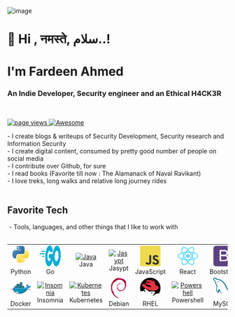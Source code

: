 ![image](https://github.com/fardeen-ahmed/fardeen-ahmed/assets/47289822/98918569-500a-4f65-8f98-a31f14364b2f)<h1 align="left" id="macropower-title">:wave: Hi , नमस्ते, سلام..! </h1>
<h1 align="left" id="macropower-title">I'm Fardeen Ahmed</h1>
<h3 align="left">An Indie Developer, Security engineer and an Ethical H4CK3R</h3>
 <p align="left">
<a href="https://github.com/fardeen-ahmed">
<img src="https://komarev.com/ghpvc/?username=macropower" alt="page views" />
</a>
</a>
<a href="#">
<img alt="Awesome" src="https://awesome.re/mentioned-badge.svg">
</a>
</p>
- I create blogs & writeups of Security Development, Security research and Information Security <br>
- I create digital content, consumed by pretty good number of people on social media <br>
- I contribute over Github, for sure <br>
- I read books (Favorite till now : The Alamanack of Naval Ravikant)<br>
- I love treks, long walks and relative long journey rides<br>
 <h2 align="left" id="macropower-tech">Favorite Tech</h2>
 - Tools, languages, and other things that I like to work with <br>
 <table>
<tr>
<td align="center" width="96">
<a href="#macropower-tech">
<img src="./img/python-original.svg" width="48" height="48" alt="Python" />
</a>
<br>Python
</td>
<td align="center" width="96">
<a href="#macropower-tech">
<img src="./img/go-flat.svg" width="48" height="48" alt="Golang" />
</a>
<br>Go
</td>
<td align="center" width="96">
<a href="#macropower-tech">
<img src="https://cdn.jsdelivr.net/gh/devicons/devicon@latest/icons/java/java-original-wordmark.svg" width="48" height="48" alt="Java" />
</a>
<br>Java
</td>
<td align="center" width="96">
<a href="#macropower-tech">
<img src="https://i.stack.imgur.com/oEt2m.png" width="48" height="48" alt="Jasypt">  
</a>
<br>Jasypt
</td>
<td align="center" width="96">
<a href="#macropower-tech">
<img src="./img/javascript-original.svg" width="48" height="48" alt="JavaScript" />
</a>
<br>JavaScript
</td>
<td align="center" width="96">
<a href="#macropower-tech" >
<img src="./img/react-original.svg" width="48" height="48" alt="React" />
</a>
<br>React
</td>
<td align="center" width="96">
<a href="#macropower-tech">
<img src="./img/bootstrap-plain.svg" width="48" height="48" alt="Bootstrap" />
</a>
<br>Bootstrap
</td>
<td align="center" width="96">
<a href="#macropower-tech">
<img src="./img/sass-original.svg" width="48" height="48" alt="Sass" />
</a>
<br>Sass</td>
</tr>
<tr>
<td align="center" width="96"> 
<a href="#macropower-tech" >
<img src="./img/docker-original.svg" width="48" height="48" alt="Docker" />
</a>
<br>Docker
</td>
<td align="center" width="96">
<a href="#macropower-tech">
<img src="https://cdn.jsdelivr.net/gh/devicons/devicon@latest/icons/insomnia/insomnia-original.svg" width="48" height="48" alt="Insomnia" />
</a>
<br>Insomnia
</td>
<td align="center" width="96">
<a href="#macropower-tech" >
<img src="https://raw.githubusercontent.com/singaravelanaws/kubernetes-Icons/main/png/resources/unlabeled/pod-128.png" width="48" height="48" alt="Kubernetes"
/>
</a>
<br>Kubernetes
</td>
<td align="center" width="96">
<a href="#macropower-tech">
<img src="./img/debian-original.svg" width="48" height="48" alt="Debian" />
</a>
<br>Debian
</td>
<td align="center" width="96">
<a href="#macropower-tech">
<img src="./img/redhat-original.svg" width="48" height="48" alt="RHEL" />
</a>
<br>RHEL
</td>
<td align="center" width="96">
<a href="#macropower-tech">
<img src="https://raw.githubusercontent.com/devblackops/Terminal-Icons/main/media/icon_256.png" width="48" height="48" alt="Powershell" />
</a>
<br>Powershell
</td>
<td align="center" width="96">
<a href="#macropower-tech">
<img src="https://raw.githubusercontent.com/devicons/devicon/6910f0503efdd315c8f9b858234310c06e04d9c0/icons/mysql/mysql-original.svg" width="48" height="48" alt="MySQL" />
</a>
<br>MySQL
</td>
<td align="center" width="96">
<a href="#macropower-tech" >
<img src="https://raw.githubusercontent.com/grafana/grafana/fa9e139123953244ae1430bcdb57efba5f1d103a/public/img/grafana_mask_icon.svg" width="48" height="48" alt="Grafana" />
</a>
<br>Grafana
</td>
</a>
</td>
</tr>
</table>
